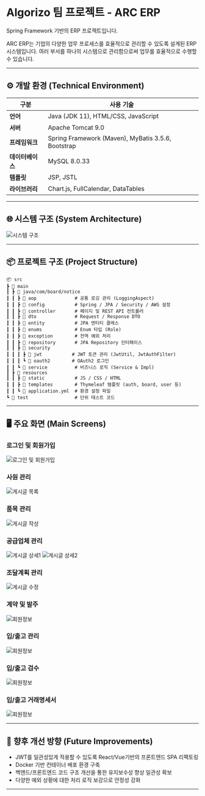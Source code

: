 
# Algorizo 팀 프로젝트 - ARC ERP
Spring Framework 기반의 ERP 프로젝트입니다.

ARC ERP는 기업의 다양한 업무 프로세스를 효율적으로 관리할 수 있도록 설계된 ERP 시스템입니다.
여러 부서를 하나의 시스템으로 관리함으로써 업무를 효율적으로 수행할 수 있습니다.

---

## ⚙️ 개발 환경 (Technical Environment)

| 구분 | 사용 기술 |
|------|------------|
| **언어** | Java (JDK 11), HTML/CSS, JavaScript |
| **서버** | Apache Tomcat 9.0 |
| **프레임워크** | Spring Framework (Maven), MyBatis 3.5.6, Bootstrap |
| **데이터베이스** | MySQL 8.0.33 |
| **템플릿** | JSP, JSTL |
| **라이브러리** | Chart.js, FullCalendar, DataTables |

---

## 🌐 시스템 구조 (System Architecture)

![시스템 구조](https://github.com/user-attachments/assets/c59e192f-6441-4cbf-bb1b-85ddc0889eeb)

---

## 📦 프로젝트 구조 (Project Structure)

```plaintext
📦 src  
┣ 📂 main  
┃ ┣ 📂 java/com/board/notice  
┃ ┃ ┣ 📂 aop              # 공통 로깅 관리 (LoggingAspect) 
┃ ┃ ┣ 📂 config           # Spring / JPA / Security / AWS 설정  
┃ ┃ ┣ 📂 controller       # 페이지 및 REST API 컨트롤러  
┃ ┃ ┣ 📂 dto              # Request / Response DTO  
┃ ┃ ┣ 📂 entity           # JPA 엔티티 클래스  
┃ ┃ ┣ 📂 enums            # Enum 타입 (Role)
┃ ┃ ┣ 📂 exception        # 전역 예외 처리  
┃ ┃ ┣ 📂 repository       # JPA Repository 인터페이스  
┃ ┃ ┣ 📂 security  
┃ ┃ ┃ ┣ 📂 jwt           # JWT 토큰 관리 (JwtUtil, JwtAuthFilter)  
┃ ┃ ┃ ┗ 📂 oauth2        # OAuth2 로그인
┃ ┃ ┗ 📂 service          # 비즈니스 로직 (Service & Impl)  
┃ ┣ 📂 resources  
┃ ┃ ┣ 📂 static           # JS / CSS / HTML 
┃ ┃ ┣ 📂 templates        # Thymeleaf 템플릿 (auth, board, user 등)  
┃ ┃ ┗ 📜 application.yml  # 환경 설정 파일  
┗ 📂 test                 # 단위 테스트 코드
```

---

## 🖥️ 주요 화면 (Main Screens)

### 로그인 및 회원가입

![로그인 및 회원가입](https://github.com/user-attachments/assets/7351d8eb-09c0-481d-9bd1-a218da6a9693)

### 사원 관리

![게시글 목록](https://github.com/user-attachments/assets/f73d7ab1-ed59-4452-be35-aae0099719da)

### 품목 관리

![게시글 작성](https://github.com/user-attachments/assets/c3bdaa86-5f04-44de-ad8d-5cc91447081c)

### 공급업체 관리

![게시글 상세1](https://github.com/user-attachments/assets/a67816d0-3a9b-47dc-b10a-a439abd46485)
![게시글 상세2](https://github.com/user-attachments/assets/e15d540e-d6c6-4ea9-9c87-80efd8e9db9c)

### 조달계획 관리

![게시글 수정](https://github.com/user-attachments/assets/d89c826e-3202-442b-bf00-ffe019e62f72)

### 계약 및 발주

![회원정보](https://github.com/user-attachments/assets/aefdc776-f660-46b7-b9e7-d4bad39b4a2c)

### 입/출고 관리

![회원정보](https://github.com/user-attachments/assets/aefdc776-f660-46b7-b9e7-d4bad39b4a2c)

### 입/출고 검수

![회원정보](https://github.com/user-attachments/assets/aefdc776-f660-46b7-b9e7-d4bad39b4a2c)

### 입/출고 거래명세서

![회원정보](https://github.com/user-attachments/assets/aefdc776-f660-46b7-b9e7-d4bad39b4a2c)

---

## 🧭 향후 개선 방향 (Future Improvements)

- JWT를 일관성있게 적용할 수 있도록 React/Vue기반의 프론트엔드 SPA 리팩토링
- Docker 기반 컨테이너 배포 환경 구축
- 백엔드/프론트엔드 코드 구조 개선을 통한 유지보수성 향상 일관성 확보
- 다양한 예외 상황에 대한 처리 로직 보강으로 안정성 강화

---

